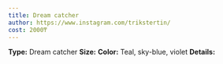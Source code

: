 ```yaml
---
title: Dream catcher
author: https://www.instagram.com/trikstertin/
cost: 2000₸
---
```

**Type:** Dream catcher
**Size:**
**Color:** Teal, sky-blue, violet
**Details:**
